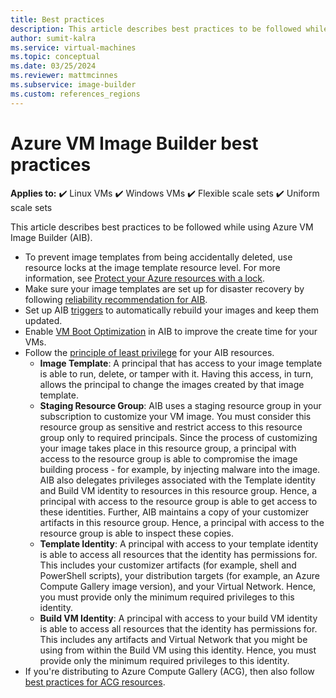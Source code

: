 ```yaml
---
title: Best practices
description: This article describes best practices to be followed while using Azure VM Image Builder.
author: sumit-kalra
ms.service: virtual-machines
ms.topic: conceptual
ms.date: 03/25/2024
ms.reviewer: mattmcinnes
ms.subservice: image-builder
ms.custom: references_regions
---
```


# Azure VM Image Builder best practices

**Applies to:** :heavy_check_mark: Linux VMs :heavy_check_mark: Windows VMs :heavy_check_mark: Flexible scale sets :heavy_check_mark: Uniform scale sets

This article describes best practices to be followed while using Azure VM Image Builder (AIB).

- To prevent image templates from being accidentally deleted, use resource locks at the image template resource level. For more information, see [Protect your Azure resources with a lock](../azure-resource-manager/management/lock-resources.md).
- Make sure your image templates are set up for disaster recovery by following [reliability recommendation for AIB](../reliability/reliability-image-builder.md?toc=/azure/virtual-machines/toc.json&bc=/azure/virtual-machines/breadcrumb/toc.json).
- Set up AIB [triggers](image-builder-triggers-how-to.md) to automatically rebuild your images and keep them updated.
- Enable [VM Boot Optimization](vm-boot-optimization.md) in AIB to improve the create time for your VMs.
- Follow the [principle of least privilege](/entra/identity-platform/secure-least-privileged-access) for your AIB resources.
  - **Image Template**: A principal that has access to your image template is able to run, delete, or tamper with it. Having this access, in turn, allows the principal to change the images created by that image template.
  - **Staging Resource Group**: AIB uses a staging resource group in your subscription to customize your VM image. You must consider this resource group as sensitive and restrict access to this resource group only to required principals. Since the process of customizing your image takes place in this resource group, a principal with access to the resource group is able to compromise the image building process - for example, by injecting malware into the image. AIB also delegates privileges associated with the Template identity and Build VM identity to resources in this resource group. Hence, a principal with access to the resource group is able to get access to these identities. Further, AIB maintains a copy of your customizer artifacts in this resource group. Hence, a principal with access to the resource group is able to inspect these copies.
  - **Template Identity**: A principal with access to your template identity is able to access all resources that the identity has permissions for. This includes your customizer artifacts (for example, shell and PowerShell scripts), your distribution targets (for example, an Azure Compute Gallery image version), and your Virtual Network. Hence, you must provide only the minimum required privileges to this identity.
  - **Build VM Identity**: A principal with access to your build VM identity is able to access all resources that the identity has permissions for. This includes any artifacts and Virtual Network that you might be using from within the Build VM using this identity. Hence, you must provide only the minimum required privileges to this identity.
- If you're distributing to Azure Compute Gallery (ACG), then also follow [best practices for ACG resources](azure-compute-gallery.md#best-practices).